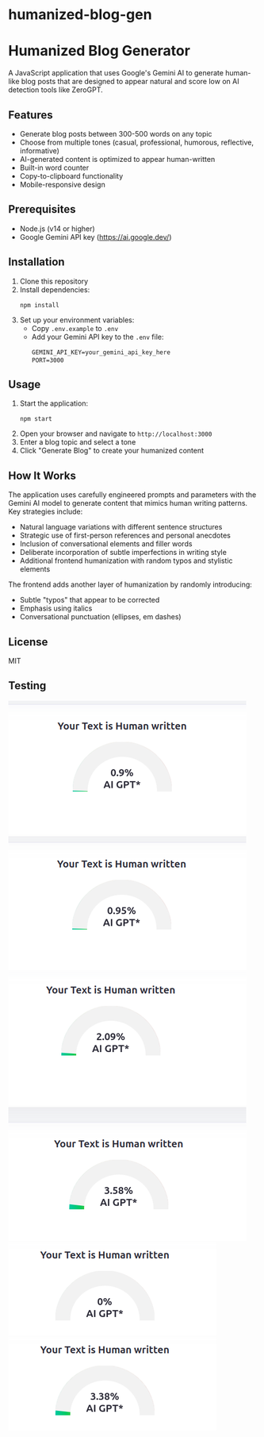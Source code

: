 # humanized-blog-gen

# Humanized Blog Generator

A JavaScript application that uses Google's Gemini AI to generate human-like blog posts that are designed to appear natural and score low on AI detection tools like ZeroGPT.

## Features

- Generate blog posts between 300-500 words on any topic
- Choose from multiple tones (casual, professional, humorous, reflective, informative)
- AI-generated content is optimized to appear human-written
- Built-in word counter
- Copy-to-clipboard functionality
- Mobile-responsive design

## Prerequisites

- Node.js (v14 or higher)
- Google Gemini API key (https://ai.google.dev/)

## Installation

1. Clone this repository
2. Install dependencies:
   ```
   npm install
   ```
3. Set up your environment variables:
   - Copy `.env.example` to `.env`
   - Add your Gemini API key to the `.env` file:
     ```
     GEMINI_API_KEY=your_gemini_api_key_here
     PORT=3000
     ```

## Usage

1. Start the application:
   ```
   npm start
   ```
2. Open your browser and navigate to `http://localhost:3000`
3. Enter a blog topic and select a tone
4. Click "Generate Blog" to create your humanized content

## How It Works

The application uses carefully engineered prompts and parameters with the Gemini AI model to generate content that mimics human writing patterns. Key strategies include:

- Natural language variations with different sentence structures
- Strategic use of first-person references and personal anecdotes
- Inclusion of conversational elements and filler words
- Deliberate incorporation of subtle imperfections in writing style
- Additional frontend humanization with random typos and stylistic elements

The frontend adds another layer of humanization by randomly introducing:
- Subtle "typos" that appear to be corrected
- Emphasis using italics
- Conversational punctuation (ellipses, em dashes)

## License

MIT


## Testing
 ![alt text](image.png)
 ![alt text](image-1.png)
 ![alt text](image-2.png)
 ![alt text](image-3.png)
 ![alt text](image-4.png)
 ![alt text](image-5.png)